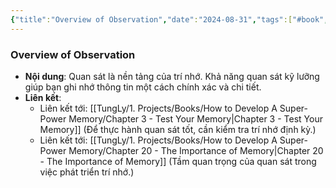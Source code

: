 ```yaml
---
{"title":"Overview of Observation","date":"2024-08-31","tags":["#book","#memory","#How_to_Develop_A_Super_Power_Memory"],"Chương":"Chương1","dg-publish":true,"dg-home":false,"permalink":"/tung-ly/1-projects/books/how-to-develop-a-super-power-memory/overview-of-observation/","dgPassFrontmatter":true,"noteIcon":"","created":"2024-12-29T15:27:22.696+07:00","updated":"2025-01-01T18:40:41.548+07:00"}
---
```


### Overview of Observation

- **Nội dung**: Quan sát là nền tảng của trí nhớ. Khả năng quan sát kỹ lưỡng giúp bạn ghi nhớ thông tin một cách chính xác và chi tiết.
- **Liên kết**:
    - Liên kết tới: [[TungLy/1. Projects/Books/How to Develop A Super-Power Memory/Chapter 3 - Test Your Memory\|Chapter 3 - Test Your Memory]] (Để thực hành quan sát tốt, cần kiểm tra trí nhớ định kỳ.)
    - Liên kết tới: [[TungLy/1. Projects/Books/How to Develop A Super-Power Memory/Chapter 20 - The Importance of Memory\|Chapter 20 - The Importance of Memory]] (Tầm quan trọng của quan sát trong việc phát triển trí nhớ.)